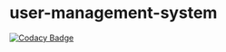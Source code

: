 # user-management-system

[![Codacy Badge](https://api.codacy.com/project/badge/Grade/cb97169ee9fe481985b5b7baded4d9a4)](https://app.codacy.com/gh/tajoku/user-management-system?utm_source=github.com&utm_medium=referral&utm_content=tajoku/user-management-system&utm_campaign=Badge_Grade_Settings)